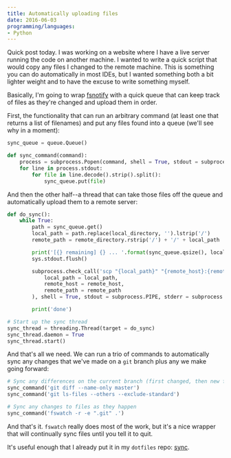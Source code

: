 ```yaml
---
title: Automatically uploading files
date: 2016-06-03
programming/languages:
- Python
---
```

Quick post today. I was working on a website where I have a live server running the code on another machine. I wanted to write a quick script that would copy any files I changed to the remote machine. This is something you can do automatically in most IDEs, but I wanted something both a bit lighter weight and to have the excuse to write something myself.

<!--more-->

Basically, I'm going to wrap <a href="https://fsnotify.org/">fsnotify</a> with a quick queue that can keep track of files as they're changed and upload them in order.

First, the functionality that can run an arbitrary command (at least one that returns a list of filenames) and put any files found into a queue (we'll see why in a moment):

```python
sync_queue = queue.Queue()

def sync_command(command):
    process = subprocess.Popen(command, shell = True, stdout = subprocess.PIPE)
    for line in process.stdout:
        for file in line.decode().strip().split():
            sync_queue.put(file)
```

And then the other half--a thread that can take those files off the queue and automatically upload them to a remote server:

```python
def do_sync():
    while True:
        path = sync_queue.get()
        local_path = path.replace(local_directory, '').lstrip('/')
        remote_path = remote_directory.rstrip('/') + '/' + local_path

        print('[{} remaining] {} ... '.format(sync_queue.qsize(), local_path), end = '')
        sys.stdout.flush()

        subprocess.check_call('scp "{local_path}" "{remote_host}:{remote_path}"'.format(
            local_path = local_path,
            remote_host = remote_host,
            remote_path = remote_path
        ), shell = True, stdout = subprocess.PIPE, stderr = subprocess.STDOUT)

        print('done')

# Start up the sync thread
sync_thread = threading.Thread(target = do_sync)
sync_thread.daemon = True
sync_thread.start()
```

And that's all we need. We can run a trio of commands to automatically sync any changes that we've made on a `git` branch plus any we make going forward:

```python
# Sync any differences on the current branch (first changed, then new files)
sync_command('git diff --name-only master')
sync_command('git ls-files --others --exclude-standard')

# Sync any changes to files as they happen
sync_command('fswatch -r -e ".git" .')
```

And that's it. `fswatch` really does most of the work, but it's a nice wrapper that will continually sync files until you tell it to quit.

It's useful enough that I already put it in my `dotfiles` repo: <a href="https://github.com/jpverkamp/dotfiles/blob/master/bin/sync">sync</a>.

